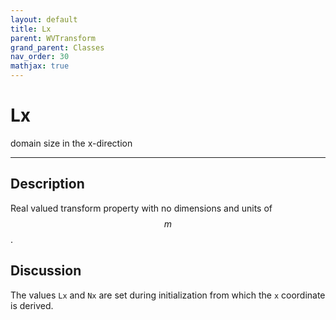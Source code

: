 ```yaml
---
layout: default
title: Lx
parent: WVTransform
grand_parent: Classes
nav_order: 30
mathjax: true
---
```


#  Lx

domain size in the x-direction


---

## Description
Real valued transform property with no dimensions and units of $$m$$.

## Discussion

The values `Lx` and `Nx` are set during initialization from which the `x` coordinate is derived.


